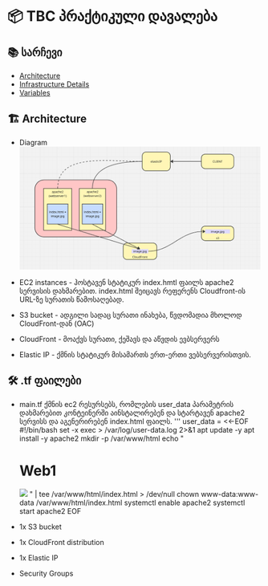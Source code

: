 # 📦 TBC პრაქტიკული დავალება


## 📚 სარჩევი

- [Architecture](#architecture)
- [Infrastructure Details](#Infrastructure)
- [Variables](#variables)


## 🏗️ Architecture

- Diagram 
![Alt text](miro.png)

- EC2 instances - ჰოსტავენ სტატიკურ index.hmtl ფაილს apache2 სერვისის დახმარებით. index.html შეიცავს რეფერენს  Cloudfront-ის URL-ზე სურათის წამოსაღებად.
- S3 bucket - ადგილი სადაც სურათი ინახება, წვდომადია მხოლოდ CloudFront-დან (OAC)
- CloudFront - მოაქვს სურათი, ქეშავს და აწვდის ევბსერვერს
- Elastic IP - ქმნის სტატიკურ მისამართს ერთ-ერთი ვებსერვერისთვის.

## 🛠️ .tf ფაილები

- main.tf
  ქმნის ec2 რესურსებს, რომლების user_data პარამეტრის დახმარებით კონტეინერში აინსტალირებენ და სტარტავენ apache2 სერვისს და აგენერირებენ index.html ფაილს.
  '''    user_data = <<-EOF
              #!/bin/bash
              set -x
              exec > /var/log/user-data.log 2>&1
              apt update -y
              apt install -y apache2
              mkdir -p /var/www/html
              echo "<html><body><h1>Web1</h1>
              <img src='https://${aws_cloudfront_distribution.cdn.domain_name}/image.jpg' width='300' >
              </body></html>" | tee /var/www/html/index.html > /dev/null
              chown www-data:www-data /var/www/html/index.html
              systemctl enable apache2
              systemctl start apache2
              EOF
  
- 1x S3 bucket
- 1x CloudFront distribution
- 1x Elastic IP
- Security Groups 
